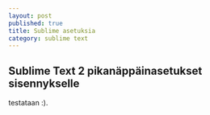 ```yaml
---
layout: post
published: true
title: Sublime asetuksia
category: sublime text
---
```


## Sublime Text 2 pikanäppäinasetukset sisennykselle

testataan :).